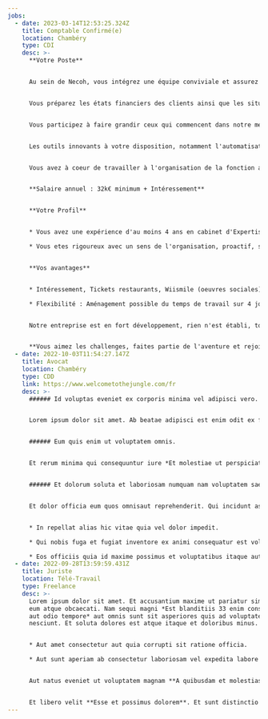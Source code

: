 ```yaml
---
jobs:
  - date: 2023-03-14T12:53:25.324Z
    title: Comptable Confirmé(e)
    location: Chambéry
    type: CDI
    desc: >-
      **Votre Poste**


      Au sein de Necoh, vous intégrez une équipe conviviale et assurez en grande autonomie le suivi d'un portefeuille de clients.


      Vous préparez les états financiers des clients ainsi que les situations comptables et tableaux de bord en collaboration directe avec nos managers.


      Vous participez à faire grandir ceux qui commencent dans notre métiers en vue de renforcer la solidarité d'équipe qui nous est chère. Nos managers vous accompagnent dans votre propre evolution.


      Les outils innovants à votre disposition, notamment l'automatisation de la saisie avec INGENIO vous permettent d'etre réactifs et disponibles.


      Vous avez à coeur de travailler à l'organisation de la fonction administrative et financière de nos clients quelque soit la taille avec nos outils ACD Compta Expert et RCA MEG.


      **Salaire annuel : 32k€ minimum + Intéressement**


      **Votre Profil**


      * Vous avez une expérience d'au moins 4 ans en cabinet d'Expertise-comptable. 

      * Vous etes rigoureux avec un sens de l'organisation, proactif, sympathique avec un bon sens du relationnel et digital centré.


      **Vos avantages**


      * Intéressement, Tickets restaurants, Wiismile (oeuvres sociales), chèques cadeaux et journée détente.

      * Flexibilité : Aménagement possible du temps de travail sur 4 jours et demi


      Notre entreprise est en fort développement, rien n'est établi, tout reste à faire ...                   


      **Vous aimez les challenges, faites partie de l'aventure et rejoignez nous !**
  - date: 2022-10-03T11:54:27.147Z
    title: Avocat
    location: Chambéry
    type: CDD
    link: https://www.welcometothejungle.com/fr
    desc: >-
      ###### Id voluptas eveniet ex corporis minima vel adipisci vero.


      Lorem ipsum dolor sit amet. Ab beatae adipisci est enim odit ex facilis veritatis eos voluptate libero qui esse dolorem et repudiandae quae? In laudantium doloribus ad porro officiis *33 officiis sit voluptates rerum et aliquid iusto*. Aut dolores magnam **Est omnis et sequi consequatur sed magni dolores quo voluptatem necessitatibus** et blanditiis magni eos omnis quos. Qui Quis autem aut laboriosam quod ex voluptas alias.


      ###### Eum quis enim ut voluptatem omnis.


      Et rerum minima qui consequuntur iure *Et molestiae ut perspiciatis aspernatur et rerum quae*. Non soluta accusamus eos repudiandae facilis non aliquid cupiditate qui enim sint et ipsa culpa. Ut reiciendis excepturi qui officia inventore aut aperiam corrupti ut dicta incidunt aut suscipit voluptatem.


      ###### Et dolorum soluta et laboriosam numquam nam voluptatem saepe.


      Et dolor officia eum quos omnisaut reprehenderit. Qui incidunt assumenda **Aut expedita quo praesentium nisi**.


      * In repellat alias hic vitae quia vel dolor impedit.

      * Qui nobis fuga et fugiat inventore ex animi consequatur est voluptatum consequuntur.

      * Eos officiis quia id maxime possimus et voluptatibus itaque aut velit laborum.
  - date: 2022-09-28T13:59:59.431Z
    title: Juriste
    location: Télé-Travail
    type: Freelance
    desc: >-
      Lorem ipsum dolor sit amet. Et accusantium maxime ut pariatur similique
      eum atque obcaecati. Nam sequi magni *Est blanditiis 33 enim consequatur
      aut odio tempore* aut omnis sunt sit asperiores quis ad voluptatem
      nesciunt. Et soluta dolores est atque itaque et doloribus minus.


      * Aut amet consectetur aut quia corrupti sit ratione officia.

      * Aut sunt aperiam ab consectetur laboriosam vel expedita labore est modi voluptas.


      Aut natus eveniet ut voluptatem magnam **A quibusdam et molestias dolor est minus aliquam et quasi mollitia** eos nobis fuga? Eum mollitia fugiat ut magnam architectoaut mollitia ea sunt dolorum! Sit omnis quos aut distinctio voluptatem et possimus maxime aut veniam omnis.


      Et libero velit **Esse et possimus dolorem**. Et sunt distinctio ab sint odio et quas autem a enim voluptates id nobis voluptatem ea alias ullam rem excepturi dolore.
---
```

